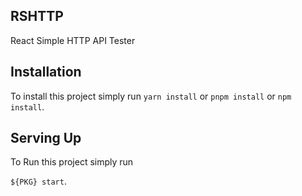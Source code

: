 ## RSHTTP

React Simple HTTP API Tester

## Installation

To install this project simply run `yarn install` or `pnpm install` or `npm install`.

## Serving Up

To Run this project simply run

`${PKG} start`.